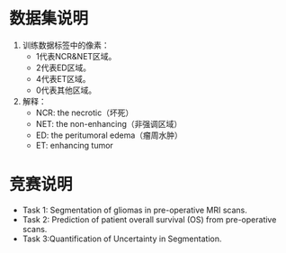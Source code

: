 # 数据集说明 #
 1. 训练数据标签中的像素：
 	+ 1代表NCR&NET区域。
	+ 2代表ED区域。
	+ 4代表ET区域。
	+ 0代表其他区域。
 2. 解释：
	+ NCR: the necrotic（坏死）
	+ NET: the non-enhancing（非强调区域）
	+ ED: the peritumoral edema（瘤周水肿）
	+ ET: enhancing tumor

# 竞赛说明 #
 + Task 1: Segmentation of gliomas in pre-operative MRI scans.
 + Task 2: Prediction of patient overall survival (OS) from pre-operative scans.
 + Task 3:Quantification of Uncertainty in Segmentation.

   


